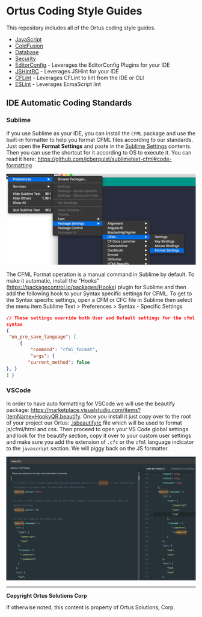 # Ortus Coding Style Guides

This repository includes all of the Ortus coding style guides.

* [JavaScript](javascript.md)
* [ColdFusion](coldfusion.md)
* [Database](database.md)
* [Security](security.md)
* [EditorConfig](.editorconfig) - Leverages the EditorConfig Plugins for your IDE
* [JSHintRC](.jshintrc) - Leverages JSHint for your IDE
* [CFLint](.cflintrc) - Leverages CFLint to lint from the IDE or CLI
* [ESLint](.eslintrc.js) - Leverages EcmaScript lint

## IDE Automatic Coding Standards

### Sublime

If you use Sublime as your IDE, you can install the `CFML` package and use the built-in formatter to help you format CFML files according to our standards.  Just open the **Format Settings** and paste in the [Sublime Settings](cfml_format.sublime-settings) contents. Then you can use the shortcut for it according to OS to execute it. You can read it here: https://github.com/jcberquist/sublimetext-cfml#code-formatting

![sublime settings](./sublime-format-settings.png)

The CFML Format operation is a manual command in Sublime by default. To make it automatic, install the "Hooks" (https://packagecontrol.io/packages/Hooks) plugin for Sublime and then add the following hook to your Syntax specific settings for CFML. To get to the Syntax specific settings, open a CFM or CFC file in Sublime then select the menu item Sublime Text > Preferences > Syntax - Specific Settings

```json
// These settings override both User and Default settings for the cfml
syntax
{
 "on_pre_save_language": [
     {
         "command": "cfml_format",
         "args": {
        "current_method": false
}, }
] }
```

### VSCode

In order to have auto formatting for VSCode we will use the beautify package: https://marketplace.visualstudio.com/items?itemName=HookyQR.beautify.  Once you install it just copy over to the root of your project our Ortus: [.jsbeautifyrc](.jsbeautifyrc) file which will be used to format js/cfml/html and css.  Then proceed to open your VS Code global settings and look for the beautify section, copy it over to your custom user settings and make sure you add the extension of `.cfc` or the `cfml` language indicator to the `javascript` section.  We will piggy back on the JS formatter.

![vscode-beautify-settings](./vscode-beautify-settings.png)


---

**Copyright Ortus Solutions Corp**

If otherwise noted, this content is property of Ortus Solutions, Corp.
